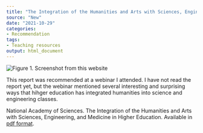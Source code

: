 ```yaml
---
title: "The Integration of the Humanities and Arts with Sciences, Engineering, and Medicine in Higher Education"
source: "New"
date: "2021-10-29"
categories:
- Recommendation
tags:
- Teaching resources
output: html_document
---
```


![Figure 1. Screenshot from this website](http://www.pmean.com/new-images/21/integrating-humanities-01.png)

<div class="notes">

This report was recommended at a webinar I attended. I have not read the report yet, but the webinar mentioned several interesting and surprising ways that hihger education has integrated humanities into science and engineering classes.

National Academy of Sciences. The Integration of the Humanities and Arts with Sciences, Engineering, and Medicine in Higher Education. Available in [pdf format][nas1].

[nas1]: https://www.nap.edu/catalog/24988/the-integration-of-the-humanities-and-arts-with-sciences-engineering-and-medicine-in-higher-education

</div>
